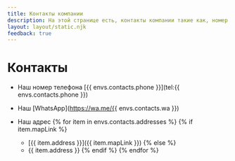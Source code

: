 ```yaml
---
title: Контакты компании
description: На этой странице есть, контакты компании такие как, номер телефон, whatsapp и адрес, а так же форма заказа звонка
layout: layout/static.njk
feedback: true
---
```


# Контакты

- Наш номер телефона [{{ envs.contacts.phone }}](tel:{{ envs.contacts.phone }})

- Наш [WhatsApp](https://wa.me/{{ envs.contacts.wa }})

- Наш адрес
{% for item in envs.contacts.addresses %}
{% if item.mapLink %}
	- [{{ item.address }}]({{ item.mapLink }})
{% else %}
	- {{ item.address }}
{% endif %}
{% endfor %}
